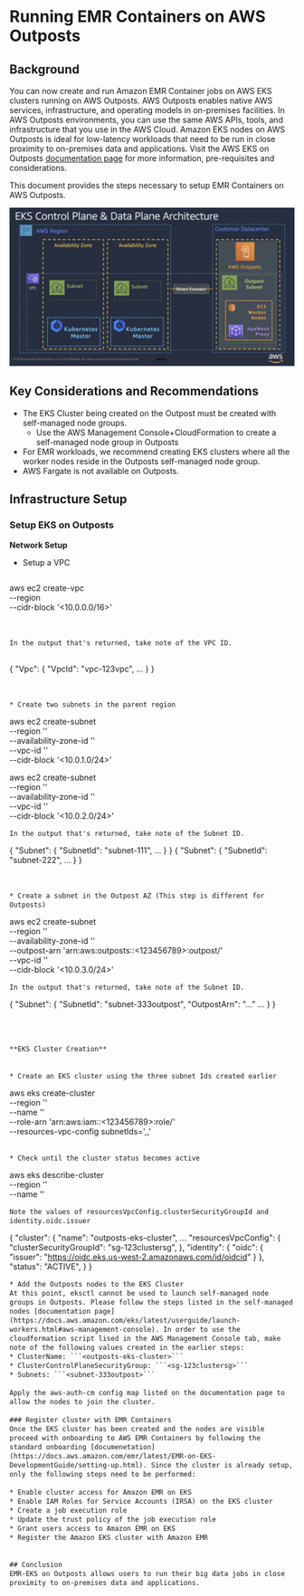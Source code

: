 # Running EMR Containers on AWS Outposts
## Background
You can now create and run Amazon EMR Container jobs on AWS EKS clusters running on AWS Outposts. AWS Outposts enables native AWS services, infrastructure, and operating models in on-premises facilities. In AWS Outposts environments, you can use the same AWS APIs, tools, and infrastructure that you use in the AWS Cloud. Amazon EKS nodes on AWS Outposts is ideal for low-latency workloads that need to be run in close proximity to on-premises data and applications. Visit the AWS EKS on Outposts [documentation page](https://docs.aws.amazon.com/eks/latest/userguide/eks-on-outposts.html) for more information, pre-requisites and considerations.

This document provides the steps necessary to setup EMR Containers on AWS Outposts.

![](resources/outposts_eks_network.png)

## Key Considerations and Recommendations
* The EKS Cluster being created on the Outpost must be created with self-managed node groups.
  * Use the AWS Management Console+CloudFormation to create a self-managed node group in Outposts
* For EMR workloads, we recommend creating EKS clusters where all the worker nodes reside in the Outposts self-managed node group.
* AWS Fargate is not available on Outposts.

## Infrastructure Setup
### Setup EKS on Outposts
**Network Setup**  

* Setup a VPC  

  ```
aws ec2 create-vpc \
--region <us-west-2> \
--cidr-block '<10.0.0.0/16>'
  ```  


In the output that's returned, take note of the VPC ID. 

 
  ```
{
    "Vpc": {
        "VpcId": "vpc-123vpc", 
        ...
    }
}
  ```


* Create two subnets in the parent region
```
aws ec2 create-subnet \
    --region '<us-west-2>' \
    --availability-zone-id '<usw2-az1>' \
    --vpc-id '<vpc-123vpc>' \
    --cidr-block '<10.0.1.0/24>'

aws ec2 create-subnet \
    --region '<us-west-2>' \
    --availability-zone-id '<usw2-az2>' \
    --vpc-id '<vpc-123vpc>' \
    --cidr-block '<10.0.2.0/24>'
```
In the output that's returned, take note of the Subnet ID.
```
{
    "Subnet": {
        "SubnetId": "subnet-111",
        ...
    }
}
{
    "Subnet": {
        "SubnetId": "subnet-222",
        ...
    }
}
```


* Create a subnet in the Outpost AZ (This step is different for Outposts)

```
aws ec2 create-subnet \
    --region '<us-west-2>' \
    --availability-zone-id '<usw2-az1>' \
    --outpost-arn 'arn:aws:outposts:<us-west-2>:<123456789>:outpost/<op-123op>' \
    --vpc-id '<vpc-123vpc>' \
    --cidr-block '<10.0.3.0/24>'
```
In the output that's returned, take note of the Subnet ID.

```
{
    "Subnet": {
        "SubnetId": "subnet-333outpost",
        "OutpostArn": "..."
        ...
    }
}
```


  
**EKS Cluster Creation** 

  
* Create an EKS cluster using the three subnet Ids created earlier
```
aws eks create-cluster \
    --region '<us-west-2>' \
    --name '<outposts-eks-cluster>' \
    --role-arn 'arn:aws:iam::<123456789>:role/<cluster-service-role>' \
    --resources-vpc-config  subnetIds='<subnet-111>,<subnet-222>,<subnet-333outpost>'
```

* Check until the cluster status becomes active
```
aws eks describe-cluster \
    --region '<us-west-2>' \
    --name '<outposts-eks-cluster>'
```
Note the values of resourcesVpcConfig.clusterSecurityGroupId and identity.oidc.issuer
```
{
    "cluster": {
        "name": "outposts-eks-cluster",
        ...
        "resourcesVpcConfig": {
            "clusterSecurityGroupId": "sg-123clustersg",
        },
        "identity": {
            "oidc": {
                "issuer": "https://oidc.eks.us-west-2.amazonaws.com/id/oidcid"
            }
        },
        "status": "ACTIVE",
    }
}
```
* Add the Outposts nodes to the EKS Cluster
At this point, eksctl cannot be used to launch self-managed node groups in Outposts. Please follow the steps listed in the self-managed nodes [documentation page](https://docs.aws.amazon.com/eks/latest/userguide/launch-workers.html#aws-management-console). In order to use the cloudformation script lised in the AWS Management Console tab, make note of the following values created in the earlier steps:
* ClusterName: ```<outposts-eks-cluster>```
* ClusterControlPlaneSecurityGroup: ```<sg-123clustersg>```
* Subnets: ```<subnet-333outpost>```

Apply the aws-auth-cm config map listed on the documentation page to allow the nodes to join the cluster.

### Register cluster with EMR Containers
Once the EKS cluster has been created and the nodes are visible proceed with onboarding to AWS EMR Containers by following the standard onboarding [documenetation](https://docs.aws.amazon.com/emr/latest/EMR-on-EKS-DevelopmentGuide/setting-up.html). Since the cluster is already setup, only the following steps need to be performed:

* Enable cluster access for Amazon EMR on EKS
* Enable IAM Roles for Service Accounts (IRSA) on the EKS cluster
* Create a job execution role
* Update the trust policy of the job execution role
* Grant users access to Amazon EMR on EKS
* Register the Amazon EKS cluster with Amazon EMR


## Conclusion
EMR-EKS on Outposts allows users to run their big data jobs in close proximity to on-premises data and applications.
